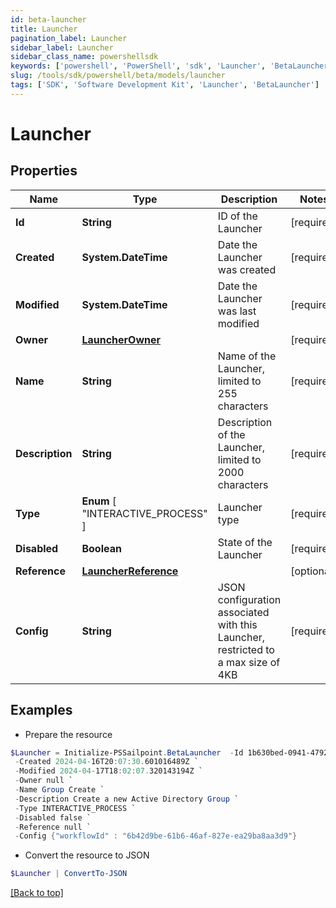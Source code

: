 ```yaml
---
id: beta-launcher
title: Launcher
pagination_label: Launcher
sidebar_label: Launcher
sidebar_class_name: powershellsdk
keywords: ['powershell', 'PowerShell', 'sdk', 'Launcher', 'BetaLauncher'] 
slug: /tools/sdk/powershell/beta/models/launcher
tags: ['SDK', 'Software Development Kit', 'Launcher', 'BetaLauncher']
---
```



# Launcher

## Properties

Name | Type | Description | Notes
------------ | ------------- | ------------- | -------------
**Id** | **String** | ID of the Launcher | [required]
**Created** | **System.DateTime** | Date the Launcher was created | [required]
**Modified** | **System.DateTime** | Date the Launcher was last modified | [required]
**Owner** | [**LauncherOwner**](launcher-owner) |  | [required]
**Name** | **String** | Name of the Launcher, limited to 255 characters | [required]
**Description** | **String** | Description of the Launcher, limited to 2000 characters | [required]
**Type** |  **Enum** [  "INTERACTIVE_PROCESS" ] | Launcher type | [required]
**Disabled** | **Boolean** | State of the Launcher | [required]
**Reference** | [**LauncherReference**](launcher-reference) |  | [optional] 
**Config** | **String** | JSON configuration associated with this Launcher, restricted to a max size of 4KB  | [required]

## Examples

- Prepare the resource
```powershell
$Launcher = Initialize-PSSailpoint.BetaLauncher  -Id 1b630bed-0941-4792-a712-57a5868ca34d `
 -Created 2024-04-16T20:07:30.601016489Z `
 -Modified 2024-04-17T18:02:07.320143194Z `
 -Owner null `
 -Name Group Create `
 -Description Create a new Active Directory Group `
 -Type INTERACTIVE_PROCESS `
 -Disabled false `
 -Reference null `
 -Config {"workflowId" : "6b42d9be-61b6-46af-827e-ea29ba8aa3d9"}
```

- Convert the resource to JSON
```powershell
$Launcher | ConvertTo-JSON
```


[[Back to top]](#) 

